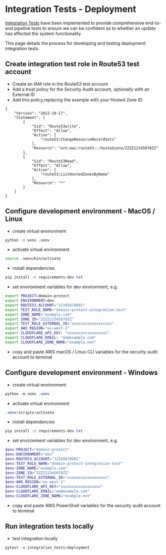 # Integration Tests - Deployment

[Integration Tests](../docs/integration-tests.md) have been implemented to provide comprehensive end-to-end pipeline tests to ensure we can be confident as to whether an update has affected the system functionality.

This page details the process for developing and testing deployment integration tests.

## Create integration test role in Route53 test account

* Create an IAM role in the Route53 test account
* Add a trust policy for the Security Audit account, optionally with an External ID
* Add this policy,replacing the example with your Hosted Zone ID
```
{
    "Version": "2012-10-17",
    "Statement": [
        {
            "Sid": "Route53write",
            "Effect": "Allow",
            "Action": [
                "route53:ChangeResourceRecordSets"
            ],
            "Resource": "arn:aws:route53:::hostedzone/ZZZZ12345678ZZ"
        },
        {
            "Sid": "Route53Read",
            "Effect": "Allow",
            "Action": [
                "route53:ListHostedZonesByName"
            ],
            "Resource": "*"
        }
    ]
}
```

## Configure development environment - MacOS / Linux

* create virtual environment
```bash
python -m venv .venv
```
* activate virtual environment
```bash
source .venv/bin/activate
```
* install dependencies
```powershell
pip install -r requirements-dev.txt
```
* set environment variables for dev environment, e.g.
```bash
export PROJECT=domain-protect
export ENVIRONMENT=dev
export ROUTE53_ACCOUNT="12345678901"
export TEST_ROLE_NAME="domain-protect-integration-test"
export ZONE_NAME="example.com"
export ZONE_ID="ZZZZ12345678ZZ"
export TEST_ROLE_EXTERNAL_ID="xxxxxxxxxxxxxxxxxx"
export AWS_REGION="eu-west-1"
export CLOUDFLARE_API_KEY: "xxxxxxxxxxxxxxxxxx"
export CLOUDFLARE_EMAIL: "me@example.com"
export CLOUDFLARE_ZONE_NAME="example.net"
```
* copy and paste AWS macOS / Linux CLI variables for the security audit account to terminal

## Configure development environment - Windows

* create virtual environment
```powershell
python -m venv .venv
```
* activate virtual environment
```powershell
.venv/scripts/activate
```
* install dependencies
```powershell
pip install -r requirements-dev.txt
```
* set environment variables for dev environment, e.g.
```powershell
$env:PROJECT="domain-protect"
$env:ENVIRONMENT="dev"
$env:ROUTE53_ACCOUNT="12345678901"
$env:TEST_ROLE_NAME="domain-protect-integration-test"
$env:ZONE_NAME="example.com"
$env:ZONE_ID="ZZZZ12345678ZZ"
$env:TEST_ROLE_EXTERNAL_ID="xxxxxxxxxxxxxxxxxx"
$env:AWS_REGION="eu-west-1"
$env:CLOUDFLARE_API_KEY="xxxxxxxxxxxxxxxxxx"
$env:CLOUDFLARE_EMAIL="me@example.com"
$env:CLOUDFLARE_ZONE_NAME="example.net"
```
* copy and paste AWS PowerShell variables for the security audit account to terminal

## Run integration tests locally

* test integration locally
```python
pytest -v integration_tests/deployment
```
